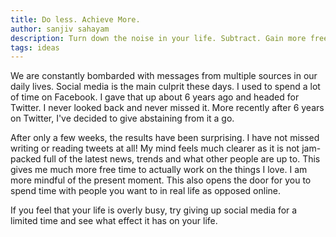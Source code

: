 ```yaml
---
title: Do less. Achieve More.
author: sanjiv sahayam
description: Turn down the noise in your life. Subtract. Gain more freedom.
tags: ideas
---
```


We are constantly bombarded with messages from multiple sources in our daily lives. Social media is the main culprit these days. I used to spend a lot of time on Facebook. I gave that up about 6 years ago and headed for Twitter. I never looked back and never missed it. More recently after 6 years on Twitter, I've decided to give abstaining from it a go.

After only a few weeks, the results have been surprising. I have not missed writing or reading tweets at all! My mind feels much clearer as it is not jam-packed full of the latest news, trends and what other people are up to. This gives me much more free time to actually work on the things I love. I am more mindful of the present moment. This also opens the door for you to spend time with people you want to in real life as opposed online.

If you feel that your life is overly busy, try giving up social media for a limited time and see what effect it has on your life.